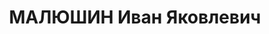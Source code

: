 ---
title: МАЛЮШИН Иван Яковлевич
description: Род. в 1886 г., г. Боготол Енисейской губ., русский,  житель рудника
  Онон Оловяннинского р-на ВСК. Работал на руднике, главный инженер. Арестован 17
  декабря 1936 г. Приговорен 24 октября 1937 г. выездной сессией военной коллегией
  Верховного суда СССР по ст. 58-7, 58-8, 58-9, 58 – 11 УК РСФСР к ВМН. Приговор исполнен
  24 октября 1937 г. Реаб. 27 апреля 1994 г. Генеральной прокуратурой РФ. Жена Татьяна
  Михайловна.
---